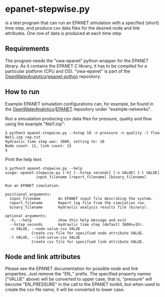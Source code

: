 # epanet-stepwise.py

is a test program that can run an EPANET simulation with a specified
(short) time step, and produce csv data files for the desired node and
link attributes.  One row of data is produced at each time step.

## Requirements

The program needs the "owa-epanet" python wrapper for the EPANET
library.  As it contains the EPANET C library, it has to be compiled
for a particular platform (CPU and OS).  "owa-epanet" is part of the
[OpenWaterAnalytics](https://github.com/OpenWaterAnalytics)/[epanet-python](https://github.com/OpenWaterAnalytics/epanet-python)
repository.

## How to run

Example EPANET simulation configurations can, for example, be found in
the
[OpenWaterAnalytics](https://github.com/OpenWaterAnalytics)/[EPANET](https://github.com/OpenWaterAnalytics/EPANET)
repository under "example-networks".

Run a simualation producing csv data files for pressure, quality and
flow using the example "Net1.inp":

    $ python3 epanet-stepwise.py --hstep 10 -n pressure -n quality -l flow Net1.inp rep.txt
    Hydraulic time step was: 3600, setting to: 10
    Node count: 11, link count: 13
    $

Print the help text:

    $ python3 epanet-stepwise.py --help
    usage: epanet-stepwise.py [-h] [--hstep seconds] [-n VALUE] [-l VALUE]
			      input_filename [report_filename] [binary_filename]

    Run an EPANET simulation.

    positional arguments:
      input_filename        An EPANET input file describing the system.
      report_filename       Report log file from the simulation run.
      binary_filename       Hydraulic analysis results file (binary).

    optional arguments:
      -h, --help            show this help message and exit
      --hstep seconds       Hydraulic time step (default 3600s=1h).
      -n VALUE, --node-value-csv VALUE
			    Create csv file for specified node attribute VALUE.
      -l VALUE, --link-value-csv VALUE
			    Create csv file for specified link attribute VALUE.
## Node and link attributes

Please see the EPANET documentation for possible node and link
properties.  Just remove the "EN_" prefix.  The specified property
names ("VALUE" above) will be converted to upper case, that is,
"pressure" will become "EN_PRESSURE" in the call to the EPANET
toolkit, but when used to create the csv file name, it will be
converted to lower case.
